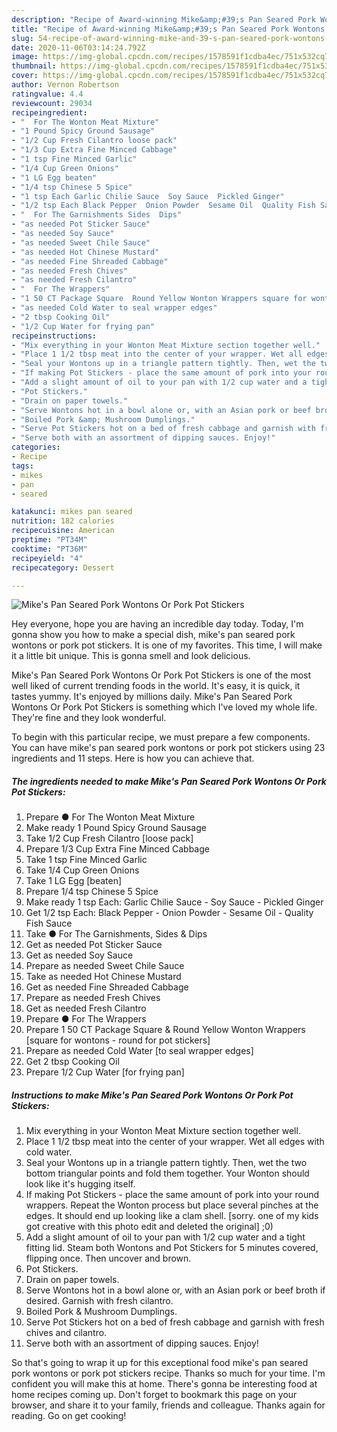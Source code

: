 ```yaml
---
description: "Recipe of Award-winning Mike&amp;#39;s Pan Seared Pork Wontons Or Pork Pot Stickers"
title: "Recipe of Award-winning Mike&amp;#39;s Pan Seared Pork Wontons Or Pork Pot Stickers"
slug: 54-recipe-of-award-winning-mike-and-39-s-pan-seared-pork-wontons-or-pork-pot-stickers
date: 2020-11-06T03:14:24.792Z
image: https://img-global.cpcdn.com/recipes/1578591f1cdba4ec/751x532cq70/mikes-pan-seared-pork-wontons-or-pork-pot-stickers-recipe-main-photo.jpg
thumbnail: https://img-global.cpcdn.com/recipes/1578591f1cdba4ec/751x532cq70/mikes-pan-seared-pork-wontons-or-pork-pot-stickers-recipe-main-photo.jpg
cover: https://img-global.cpcdn.com/recipes/1578591f1cdba4ec/751x532cq70/mikes-pan-seared-pork-wontons-or-pork-pot-stickers-recipe-main-photo.jpg
author: Vernon Robertson
ratingvalue: 4.4
reviewcount: 29034
recipeingredient:
- "  For The Wonton Meat Mixture"
- "1 Pound Spicy Ground Sausage"
- "1/2 Cup Fresh Cilantro loose pack"
- "1/3 Cup Extra Fine Minced Cabbage"
- "1 tsp Fine Minced Garlic"
- "1/4 Cup Green Onions"
- "1 LG Egg beaten"
- "1/4 tsp Chinese 5 Spice"
- "1 tsp Each Garlic Chilie Sauce  Soy Sauce  Pickled Ginger"
- "1/2 tsp Each Black Pepper  Onion Powder  Sesame Oil  Quality Fish Sauce"
- "  For The Garnishments Sides  Dips"
- "as needed Pot Sticker Sauce"
- "as needed Soy Sauce"
- "as needed Sweet Chile Sauce"
- "as needed Hot Chinese Mustard"
- "as needed Fine Shreaded Cabbage"
- "as needed Fresh Chives"
- "as needed Fresh Cilantro"
- "  For The Wrappers"
- "1 50 CT Package Square  Round Yellow Wonton Wrappers square for wontons  round for pot stickers"
- "as needed Cold Water to seal wrapper edges"
- "2 tbsp Cooking Oil"
- "1/2 Cup Water for frying pan"
recipeinstructions:
- "Mix everything in your Wonton Meat Mixture section together well."
- "Place 1 1/2 tbsp meat into the center of your wrapper. Wet all edges with cold water."
- "Seal your Wontons up in a triangle pattern tightly. Then, wet the two bottom triangular points and fold them together. Your Wonton should look like it&#39;s hugging itself."
- "If making Pot Stickers - place the same amount of pork into your round wrappers. Repeat the Wonton process but place several pinches at the edges. It should end up looking like a clam shell. [sorry. one of my kids got creative with this photo edit and deleted the original] ;0)"
- "Add a slight amount of oil to your pan with 1/2 cup water and a tight fitting lid. Steam both Wontons and Pot Stickers for 5 minutes covered, flipping once. Then uncover and brown."
- "Pot Stickers."
- "Drain on paper towels."
- "Serve Wontons hot in a bowl alone or, with an Asian pork or beef broth if desired. Garnish with fresh cilantro."
- "Boiled Pork &amp; Mushroom Dumplings."
- "Serve Pot Stickers hot on a bed of fresh cabbage and garnish with fresh chives and cilantro."
- "Serve both with an assortment of dipping sauces. Enjoy!"
categories:
- Recipe
tags:
- mikes
- pan
- seared

katakunci: mikes pan seared 
nutrition: 182 calories
recipecuisine: American
preptime: "PT34M"
cooktime: "PT36M"
recipeyield: "4"
recipecategory: Dessert

---
```



![Mike&#39;s Pan Seared Pork Wontons Or Pork Pot Stickers](https://img-global.cpcdn.com/recipes/1578591f1cdba4ec/751x532cq70/mikes-pan-seared-pork-wontons-or-pork-pot-stickers-recipe-main-photo.jpg)

Hey everyone, hope you are having an incredible day today. Today, I'm gonna show you how to make a special dish, mike&#39;s pan seared pork wontons or pork pot stickers. It is one of my favorites. This time, I will make it a little bit unique. This is gonna smell and look delicious.



Mike&#39;s Pan Seared Pork Wontons Or Pork Pot Stickers is one of the most well liked of current trending foods in the world. It's easy, it is quick, it tastes yummy. It's enjoyed by millions daily. Mike&#39;s Pan Seared Pork Wontons Or Pork Pot Stickers is something which I've loved my whole life. They're fine and they look wonderful.


To begin with this particular recipe, we must prepare a few components. You can have mike&#39;s pan seared pork wontons or pork pot stickers using 23 ingredients and 11 steps. Here is how you can achieve that.

<!--inarticleads1-->

##### The ingredients needed to make Mike&#39;s Pan Seared Pork Wontons Or Pork Pot Stickers:

1. Prepare  ● For The Wonton Meat Mixture
1. Make ready 1 Pound Spicy Ground Sausage
1. Take 1/2 Cup Fresh Cilantro [loose pack]
1. Prepare 1/3 Cup Extra Fine Minced Cabbage
1. Take 1 tsp Fine Minced Garlic
1. Take 1/4 Cup Green Onions
1. Take 1 LG Egg [beaten]
1. Prepare 1/4 tsp Chinese 5 Spice
1. Make ready 1 tsp Each: Garlic Chilie Sauce - Soy Sauce - Pickled Ginger
1. Get 1/2 tsp Each: Black Pepper - Onion Powder - Sesame Oil - Quality Fish Sauce
1. Take  ● For The Garnishments, Sides &amp; Dips
1. Get as needed Pot Sticker Sauce
1. Get as needed Soy Sauce
1. Prepare as needed Sweet Chile Sauce
1. Take as needed Hot Chinese Mustard
1. Get as needed Fine Shreaded Cabbage
1. Prepare as needed Fresh Chives
1. Get as needed Fresh Cilantro
1. Prepare  ● For The Wrappers
1. Prepare 1 50 CT Package Square &amp; Round Yellow Wonton Wrappers [square for wontons - round for pot stickers]
1. Prepare as needed Cold Water [to seal wrapper edges]
1. Get 2 tbsp Cooking Oil
1. Prepare 1/2 Cup Water [for frying pan]




<!--inarticleads2-->

##### Instructions to make Mike&#39;s Pan Seared Pork Wontons Or Pork Pot Stickers:

1. Mix everything in your Wonton Meat Mixture section together well.
1. Place 1 1/2 tbsp meat into the center of your wrapper. Wet all edges with cold water.
1. Seal your Wontons up in a triangle pattern tightly. Then, wet the two bottom triangular points and fold them together. Your Wonton should look like it&#39;s hugging itself.
1. If making Pot Stickers - place the same amount of pork into your round wrappers. Repeat the Wonton process but place several pinches at the edges. It should end up looking like a clam shell. [sorry. one of my kids got creative with this photo edit and deleted the original] ;0)
1. Add a slight amount of oil to your pan with 1/2 cup water and a tight fitting lid. Steam both Wontons and Pot Stickers for 5 minutes covered, flipping once. Then uncover and brown.
1. Pot Stickers.
1. Drain on paper towels.
1. Serve Wontons hot in a bowl alone or, with an Asian pork or beef broth if desired. Garnish with fresh cilantro.
1. Boiled Pork &amp; Mushroom Dumplings.
1. Serve Pot Stickers hot on a bed of fresh cabbage and garnish with fresh chives and cilantro.
1. Serve both with an assortment of dipping sauces. Enjoy!




So that's going to wrap it up for this exceptional food mike&#39;s pan seared pork wontons or pork pot stickers recipe. Thanks so much for your time. I'm confident you will make this at home. There's gonna be interesting food at home recipes coming up. Don't forget to bookmark this page on your browser, and share it to your family, friends and colleague. Thanks again for reading. Go on get cooking!
